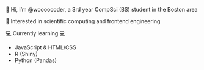 👋 Hi, I’m @woooocoder, a 3rd year CompSci (BS) student in the Boston area

👀 Interested in scientific computing and frontend engineering 

💻 Currently learning 💻 
   - JavaScript & HTML/CSS
   - R (Shiny)
   - Python (Pandas) 
<!--- 🥼 What I'm Working on 🥼 --->

<!---
woooocoder/woooocoder is a ✨ special ✨ repository because its `README.md` (this file) appears on your GitHub profile.
You can click the Preview link to take a look at your changes.
--->
